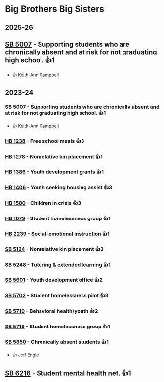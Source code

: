 # Big Brothers Big Sisters
## 2025-26

## [SB 5007](/bill/2025-26/sb/5007/) - Supporting students who are chronically absent and at risk for not graduating high school. 👍1  
* 👍 Keith-Ann Campbell

## 2023-24

### [SB 5007](/bill/2023-24/sb/5007/) - Supporting students who are chronically absent and at risk for not graduating high school. 👍1  
* 👍 Keith-Ann Campbell

### [HB 1238](/bill/2023-24/hb/1238/) - Free school meals 👍3  

### [HB 1278](/bill/2023-24/hb/1278/) - Nonrelative kin placement 👍1  

### [HB 1386](/bill/2023-24/hb/1386/) - Youth development grants 👍1  

### [HB 1406](/bill/2023-24/hb/1406/) - Youth seeking housing assist 👍3  

### [HB 1580](/bill/2023-24/hb/1580/) - Children in crisis 👍3  

### [HB 1679](/bill/2023-24/hb/1679/) - Student homelessness group 👍1  

### [HB 2239](/bill/2023-24/hb/2239/) - Social-emotional instruction 👍1  

### [SB 5124](/bill/2023-24/sb/5124/) - Nonrelative kin placement 👍3  

### [SB 5248](/bill/2023-24/sb/5248/) - Tutoring & extended learning 👍1  

### [SB 5601](/bill/2023-24/sb/5601/) - Youth development office 👍2  

### [SB 5702](/bill/2023-24/sb/5702/) - Student homelessness pilot 👍3  

### [SB 5710](/bill/2023-24/sb/5710/) - Behavioral health/youth 👍2  

### [SB 5719](/bill/2023-24/sb/5719/) - Student homelessness group 👍1  

### [SB 5850](/bill/2023-24/sb/5850/) - Chronically absent students 👍1  
* 👍 Jeff Engle

## [SB 6216](/bill/2023-24/sb/6216/) - Student mental health net. 👍1  
